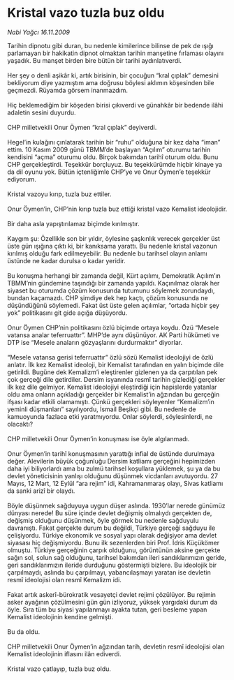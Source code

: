 # Kristal vazo tuzla buz oldu

*Nabi Yağcı 16.11.2009*

<div class="taraf_structure_2col_1zq">
<div class="margen_n">



 <p>Tarihin dipnotu gibi duran, bu nedenle kimilerince bilinse de pek de ışığı parlamayan bir hakikatin dipnot olmaktan tarihin manşetine fırlaması olayını yaşadık. Bu manşet birden bire bütün bir tarihi aydınlatıverdi. <br/><br/>Her şey o denli aşikâr ki, artık birisinin, bir çocuğun “kral çıplak” demesini bekliyorum diye yazmıştım ama doğrusu böylesi aklımın köşesinden bile geçmezdi. Rüyamda görsem inanmazdım. <br/><br/>Hiç beklemediğim bir köşeden birisi çıkıverdi ve günahkâr bir bedende ilâhi adaletin sesini duyurdu. <br/><br/>CHP milletvekili Onur Öymen “kral çıplak” deyiverdi. <br/><br/>Hegel’in kulağını çınlatarak tarihin bir “ruhu” olduğuna bir kez daha “iman” ettim. 10 Kasım 2009 günü TBMM’de başlayan “Açılım” oturumu tarihin kendisini “açma” oturumu oldu. Birçok bakımdan tarihî oturum oldu. Bunu CHP gerçekleştirdi. Teşekkür borçluyuz. Bu teşekkürümde hiçbir kinaye ya da dil oyunu yok. Bütün içtenliğimle CHP’ye ve Onur Öymen’e teşekkür ediyorum. <br/><br/>Kristal vazoyu kırıp, tuzla buz ettiler. <br/><br/>Onur Öymen’in, CHP’nin kırıp tuzla buz ettiği kristal vazo Kemalist ideolojidir. <br/><br/>Bir daha asla yapıştırılamaz biçimde kırılmıştır. <br/><br/>Kaygım şu: Özellikle son bir yıldır, öylesine şaşkınlık verecek gerçekler üst üste gün ışığına çıktı ki, bir kanıksama yarattı. Bu nedenle kristal vazonun kırılmış olduğu fark edilmeyebilir. Bu nedenle bu tarihsel olayın anlamı üstünde ne kadar durulsa o kadar yeridir. <br/><br/>Bu konuşma herhangi bir zamanda değil, Kürt açılımı, Demokratik Açılım’ın TBMM’nin gündemine taşındığı bir zamanda yapıldı. Kaçınılmaz olarak her siyaset bu oturumda çözüm konusunda tutumunu söylemek zorundaydı, bundan kaçamazdı. CHP şimdiye dek hep kaçtı, çözüm konusunda ne düşündüğünü söylemedi. Fakat üst üste gelen açılımlar, “ortada hiçbir şey yok” politikasını git gide açığa düşüyordu. <br/><br/>Onur Öymen CHP’nin politikasını özlü biçimde ortaya koydu. Özü “Mesele vatansa analar teferruattır”. MHP’de aynı düşünüyor. AK Parti hükümeti ve DTP ise “Mesele anaların gözyaşlarını durdurmaktır” diyorlar. <br/><br/>“Mesele vatansa gerisi teferruattır” özlü sözü Kemalist ideolojiyi de özlü anlatır. İlk kez Kemalist ideoloji, bir Kemalist tarafından en yalın biçimde dile getirildi. Bugüne dek Kemalizm’i eleştirenler gizlenen ya da çarpıtılan pek çok gerçeği dile getirdiler. Dersim isyanında resmî tarihin gizlediği gerçekler ilk kez dile gelmiyor. Kemalist ideolojiyi eleştirdiği için hapislerde yatanlar oldu ama onların açıkladığı gerçekler bir Kemalist’in ağzından bu gerçeğin ifşası kadar etkili olamamıştı. Çünkü gerçekleri söyleyenler “Kemalizm’in yeminli düşmanları” sayılıyordu, İsmail Beşikçi gibi. Bu nedenle de kamuoyunda fazlaca etki yaratmıyordu. Onlar söylerdi, söylesinlerdi, ne olacaktı? <br/><br/>CHP milletvekili Onur Öymen’in konuşması ise öyle algılanmadı. <br/><br/>Onur Öymen’in tarihî konuşmasının yarattığı infial de üstünde durulmaya değer. Alevilerin büyük çoğunluğu Dersim katliamı gerçeğini hepimizden daha iyi biliyorlardı ama bu zulmü tarihsel koşullara yüklemek, şu ya da bu devlet yöneticisinin yanlışı olduğunu düşünmek vicdanları avutuyordu. 27 Mayıs, 12 Mart, 12 Eylül “ara rejim” idi, Kahramanmaraş olayı, Sivas katliamı da sanki arizî bir olaydı. <br/><br/>Böyle düşünmek sağduyuya uygun düşer aslında. 1930’lar nerede günümüz dünyası nerede! Bu süre içinde devlet değişmiş olmalıydı gerçekten de, değişmiş olduğunu düşünmek, öyle görmek bu nedenle sağduyulu davranıştı. Fakat gerçekte durum bu değildi, Türkiye gerçeği sağduyu ile çelişiyordu. Türkiye ekonomik ve sosyal yapı olarak değişiyor ama devlet siyasası hiç değişmiyordu. Bunu ilk sezenlerden biri Prof. İdris Küçükömer olmuştu. Türkiye gerçeğinin çarpık olduğunu, görüntünün aksine gerçekte sağın sol, solun sağ olduğunu, tarihsel bakımdan ileri sandıklarımızın geride, geri sandıklarımızın ileride durduğunu göstermişti bizlere. Bu ideolojik bir çarpılmaydı, aslında bu çarpılmayı, yabancılaşmayı yaratan ise devletin resmî ideolojisi olan resmî Kemalizm idi. <br/><br/>Fakat artık askerî-bürokratik vesayetçi devlet rejimi çözülüyor. Bu rejimin asker ayağının çözülmesini gün gün izliyoruz, yüksek yargıdaki durum da öyle. Sıra tüm bu siyasi yapılanmayı ayakta tutan, geri besleme yapan Kemalist ideolojinin kendine gelmişti. <br/><br/>Bu da oldu. <br/><br/>CHP milletvekili Onur Öymen’in ağzından tarih, devletin resmî ideolojisi olan Kemalist ideolojinin iflasını ilân ediverdi. <br/><br/>Kristal vazo çatlayıp, tuzla buz oldu.</p>
<br/>
<br/>
<br/>



<br/>


<div id="taraf_not">
</div>

</div>


</div>

